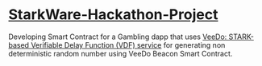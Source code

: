# [StarkWare-Hackathon-Project](https://starkware.co/)


Developing Smart Contract for a Gambling dapp that uses [VeeDo: STARK-based Verifiable Delay Function (VDF) service](https://github.com/starkware-libs/veedo)
for generating non deterministic random number using VeeDo Beacon Smart Contract. 

